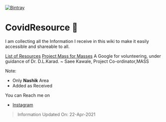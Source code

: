 [![Bintray](https://img.shields.io/github/last-commit/pranlawate/CovidResource?style=flat-square)](https://bintray.com/asciidoctor/maven/asciidoctorj)


# CovidResource :hospital:
 I am collecting all the Information I receive in this wiki to make it easily accessible and shareable to all. 
 
 [List of Resources](https://github.com/pranlawate/CovidResource/wiki)
 [Project Mass for Masses](https://forms.gle/Y5FxytFyicGHMxzU6) A Google for volunteering, under guidance of Dr. D.L.Karad. ~ Saee Kawale, Project Co-ordinator,MASS

 Note: 
 - Only **Nashik** Area
 - Added as Received

<!--- You can reach me https://www.instagram.com/\_lunlumo_/ -->

You can Reach me on
* [Instagram](https://www.instagram.com/_lunlumo_)

> Information Updated On:
> 22-Apr-2021
